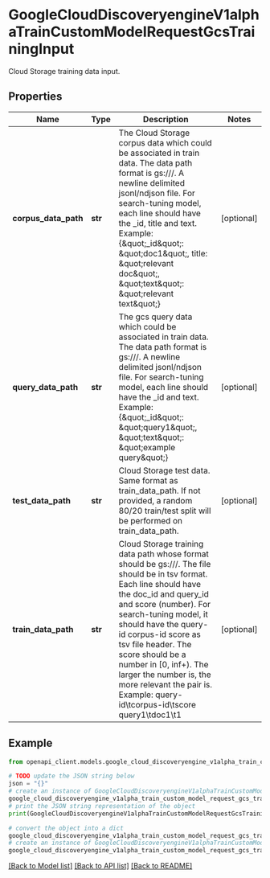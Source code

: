 # GoogleCloudDiscoveryengineV1alphaTrainCustomModelRequestGcsTrainingInput

Cloud Storage training data input.

## Properties

Name | Type | Description | Notes
------------ | ------------- | ------------- | -------------
**corpus_data_path** | **str** | The Cloud Storage corpus data which could be associated in train data. The data path format is gs:///. A newline delimited jsonl/ndjson file. For search-tuning model, each line should have the _id, title and text. Example: {\&quot;_id\&quot;: \&quot;doc1\&quot;, title: \&quot;relevant doc\&quot;, \&quot;text\&quot;: \&quot;relevant text\&quot;} | [optional] 
**query_data_path** | **str** | The gcs query data which could be associated in train data. The data path format is gs:///. A newline delimited jsonl/ndjson file. For search-tuning model, each line should have the _id and text. Example: {\&quot;_id\&quot;: \&quot;query1\&quot;, \&quot;text\&quot;: \&quot;example query\&quot;} | [optional] 
**test_data_path** | **str** | Cloud Storage test data. Same format as train_data_path. If not provided, a random 80/20 train/test split will be performed on train_data_path. | [optional] 
**train_data_path** | **str** | Cloud Storage training data path whose format should be gs:///. The file should be in tsv format. Each line should have the doc_id and query_id and score (number). For search-tuning model, it should have the query-id corpus-id score as tsv file header. The score should be a number in [0, inf+). The larger the number is, the more relevant the pair is. Example: query-id\\tcorpus-id\\tscore query1\\tdoc1\\t1 | [optional] 

## Example

```python
from openapi_client.models.google_cloud_discoveryengine_v1alpha_train_custom_model_request_gcs_training_input import GoogleCloudDiscoveryengineV1alphaTrainCustomModelRequestGcsTrainingInput

# TODO update the JSON string below
json = "{}"
# create an instance of GoogleCloudDiscoveryengineV1alphaTrainCustomModelRequestGcsTrainingInput from a JSON string
google_cloud_discoveryengine_v1alpha_train_custom_model_request_gcs_training_input_instance = GoogleCloudDiscoveryengineV1alphaTrainCustomModelRequestGcsTrainingInput.from_json(json)
# print the JSON string representation of the object
print(GoogleCloudDiscoveryengineV1alphaTrainCustomModelRequestGcsTrainingInput.to_json())

# convert the object into a dict
google_cloud_discoveryengine_v1alpha_train_custom_model_request_gcs_training_input_dict = google_cloud_discoveryengine_v1alpha_train_custom_model_request_gcs_training_input_instance.to_dict()
# create an instance of GoogleCloudDiscoveryengineV1alphaTrainCustomModelRequestGcsTrainingInput from a dict
google_cloud_discoveryengine_v1alpha_train_custom_model_request_gcs_training_input_from_dict = GoogleCloudDiscoveryengineV1alphaTrainCustomModelRequestGcsTrainingInput.from_dict(google_cloud_discoveryengine_v1alpha_train_custom_model_request_gcs_training_input_dict)
```
[[Back to Model list]](../README.md#documentation-for-models) [[Back to API list]](../README.md#documentation-for-api-endpoints) [[Back to README]](../README.md)


